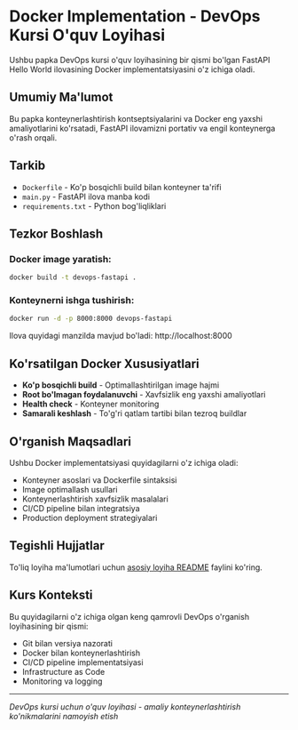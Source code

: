 # Docker Implementation - DevOps Kursi O'quv Loyihasi

Ushbu papka DevOps kursi o'quv loyihasining bir qismi bo'lgan FastAPI Hello World ilovasining Docker implementatsiyasini o'z ichiga oladi.

## Umumiy Ma'lumot

Bu papka konteynerlashtirish kontseptsiyalarini va Docker eng yaxshi amaliyotlarini ko'rsatadi, FastAPI ilovamizni portativ va engil konteynerga o'rash orqali.

## Tarkib

- `Dockerfile` - Ko'p bosqichli build bilan konteyner ta'rifi
- `main.py` - FastAPI ilova manba kodi
- `requirements.txt` - Python bog'liqliklari

## Tezkor Boshlash

### Docker image yaratish:
```bash
docker build -t devops-fastapi .
```

### Konteynerni ishga tushirish:
```bash
docker run -d -p 8000:8000 devops-fastapi
```

Ilova quyidagi manzilda mavjud bo'ladi: http://localhost:8000

## Ko'rsatilgan Docker Xususiyatlari

- **Ko'p bosqichli build** - Optimallashtirilgan image hajmi
- **Root bo'lmagan foydalanuvchi** - Xavfsizlik eng yaxshi amaliyotlari
- **Health check** - Konteyner monitoring
- **Samarali keshlash** - To'g'ri qatlam tartibi bilan tezroq buildlar

## O'rganish Maqsadlari

Ushbu Docker implementatsiyasi quyidagilarni o'z ichiga oladi:
- Konteyner asoslari va Dockerfile sintaksisi
- Image optimallash usullari
- Konteynerlashtirish xavfsizlik masalalari
- CI/CD pipeline bilan integratsiya
- Production deployment strategiyalari

## Tegishli Hujjatlar

To'liq loyiha ma'lumotlari uchun [asosiy loyiha README](../README.md) faylini ko'ring.

## Kurs Konteksti

Bu quyidagilarni o'z ichiga olgan keng qamrovli DevOps o'rganish loyihasining bir qismi:
- Git bilan versiya nazorati
- Docker bilan konteynerlashtirish
- CI/CD pipeline implementatsiyasi
- Infrastructure as Code
- Monitoring va logging

---

*DevOps kursi uchun o'quv loyihasi - amaliy konteynerlashtirish ko'nikmalarini namoyish etish*